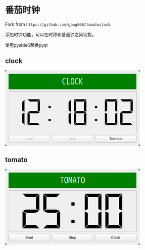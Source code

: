 # 番茄时钟

Fork from `https://github.com/gang868/tomatoclock`

添加时钟功能，可以在时钟和番茄钟之间切换。

使用pyside6替换pyqt

## clock

![clock](./screenshoot/clock.png)

## tomato

![tomato](./screenshoot/tomato.png)

